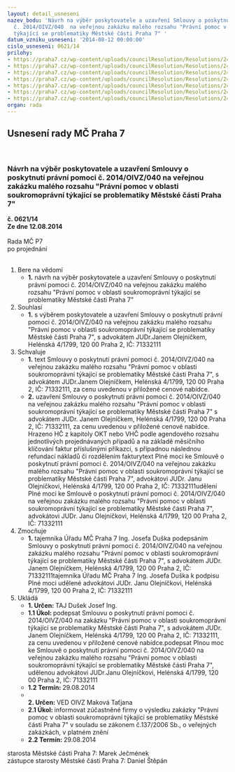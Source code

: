 ```yaml
---
layout: detail_usneseni
nazev_bodu: 'Návrh na výběr poskytovatele a uzavření Smlouvy o poskytnutí právní pomoci
  č. 2014/OIVZ/040  na veřejnou zakázku malého rozsahu "Právní pomoc v oblasti soukromoprávní
  týkající se problematiky Městské části Praha 7" '
datum_vzniku_usneseni: '2014-08-12 00:00:00'
cislo_usneseni: 0621/14
prilohy:
- https://praha7.cz/wp-content/uploads/councilResolution/Resolutions/24760/37-14-2._smlouva_-_op.doc
- https://praha7.cz/wp-content/uploads/councilResolution/Resolutions/24760/37-14-3._pln%c3%a1_moc.doc
- https://praha7.cz/wp-content/uploads/councilResolution/Resolutions/24760/37-14-4._cenov%c3%a1_nab%c3%addka.pdf
- https://praha7.cz/wp-content/uploads/councilResolution/Resolutions/24760/37-14-5._v%c3%bdzva.doc
- https://praha7.cz/wp-content/uploads/councilResolution/Resolutions/24760/37-14-6._v%c3%bdpis_ze_seznamu_advok%c3%a1t%c5%af.pdf
- https://praha7.cz/wp-content/uploads/councilResolution/Resolutions/24760/37-14-7._%c3%badaje_z_registru_pl%c3%a1tc%c5%af_dph.pdf
- https://praha7.cz/wp-content/uploads/councilResolution/Resolutions/24760/37-14-8.v%c3%bdpis_z_registru_ekonomick%c3%bdch_subjekt%c5%af_ares.pdf
organ: rada
---
```

<div id="ucUsn_pList" class="usn">
	<span><h2>Usnesení rady MČ Praha 7 </h2>
<br></span><div class="standBody">
<span><h3>Návrh na výběr poskytovatele a uzavření Smlouvy o poskytnutí právní pomoci č. 2014/OIVZ/040  na veřejnou zakázku malého rozsahu "Právní pomoc v oblasti soukromoprávní týkající se problematiky Městské části Praha 7" </h3></span><div class="center">
		<strong>č. 0621/14</strong><br>
	</div>
<div class="center">
		<strong>Ze dne 12.08.2014</strong><br><br>
	</div>Rada MČ P7<br> po projednání<br><br><ol>
<li>Bere na vědomí<ul><li>
<strong>1.</strong> návrh na výběr poskytovatele a uzavření Smlouvy o poskytnutí právní pomoci č. 2014/OIVZ/040  na veřejnou zakázku malého rozsahu "Právní pomoc v oblasti soukromoprávní týkající se problematiky Městské části Praha 7" </li></ul>
</li>
<li>Souhlasí<ul><li>
<strong>1.</strong> s výběrem poskytovatele a uzavření Smlouvy o poskytnutí právní pomoci č. 2014/OIVZ/040 na veřejnou zakázku malého rozsahu "Právní pomoc v oblasti soukromoprávní týkající se problematiky Městské části Praha 7", s advokátem JUDr.Janem Olejníčkem, Helénská 4/1799, 120 00 Praha 2, IČ: 71332111  </li></ul>
</li>
<li>Schvaluje<ul>
<li>
<strong>1.</strong> text  Smlouvy o poskytnutí právní pomoci č. 2014/OIVZ/040 na veřejnou zakázku malého rozsahu  "Právní pomoc v oblasti soukromoprávní týkající se problematiky Městské části Praha 7", s advokátem JUDr.Janem Olejníčkem, Helénská 4/1799, 120 00 Praha 2, IČ: 71332111, za cenu uvedenou v přiložené cenové nabídce.</li>
<li>
<strong>2.</strong> uzavření Smlouvy o poskytnutí právní pomoci č. 2014/OIVZ/040 na veřejnou zakázku malého rozsahu  "Právní pomoc v oblasti soukromoprávní týkající se problematiky Městské části Praha 7" s advokátem JUDr. Janem Olejníčkem, Helénská 4/1799, 120 00 Praha 2, IČ: 71332111,  za cenu uvedenou v přiložené cenové nabídce. Hrazeno HČ z kapitoly OKT nebo VHČ podle agendového rozsahu jednotlivých projednávaných případů a na základě měsíčního klíčování faktur příslušnými příkazci, s případnou následnou refundací nákladů či rozdělením fakturytext Plné moci ke Smlouvě o poskytnutí právní pomoci č. 2014/OIVZ/040 na veřejnou zakázku malého rozsahu  "Právní pomoc v oblasti soukromoprávní týkající se problematiky Městské části Praha 7", advokátovi JUDr. Janu Olejníčkovi, Helénská 4/1799, 120 00 Praha 2, IČ: 71332111udělení Plné moci ke Smlouvě o poskytnutí právní pomoci č. 2014/OIVZ/040 na veřejnou zakázku malého rozsahu  "Právní pomoc v oblasti soukromoprávní týkající se problematiky Městské části Praha 7", advokátovi JUDr. Janu Olejníčkovi, Helénská 4/1799, 120 00 Praha 2, IČ: 71332111    </li>
</ul>
</li>
<li>Zmocňuje<ul><li>
<strong>1.</strong> tajemníka Úřadu MČ Praha 7 Ing. Josefa Duška podepsáním Smlouvy o poskytnutí právní pomoci  č. 2014/OIVZ/040 na veřejnou zakázku malého rozsahu  "Právní pomoc v oblasti soukromoprávní týkající se problematiky Městské části Praha 7", s advokátem JUDr. Janem Olejníčkem, Helénská 4/1799, 120 00 Praha 2, IČ: 71332111tajemníka Úřadu MČ Praha 7 Ing. Josefa Duška k podpisu Plné moci udělené advokátovi JUDr. Janu Olejníčkovi, Helénská 4/1799, 120 00 Praha 2, IČ: 71332111            </li></ul>
</li>
<li>Ukládá<ul>
<li>
<strong>1. Určen: </strong>TAJ Dušek Josef Ing.</li>
<li>
<strong>1.1 Úkol: </strong>podepsat Smlouvu o poskytnutí právní pomoci č. 2014/OIVZ/040  na zakázku  "Právní pomoc v oblasti soukromoprávní týkající se problematiky Městské části Praha 7", s advokátem JUDr. Janem Olejníčkem, Helénská 4/1799, 120 00 Praha 2, IČ: 71332111,  za cenu uvedenou v přiložené cenové nabídce.podepsat Plnou moc  ke Smlouvě o poskytnutí právní pomoci č. 2014/OIVZ/040 na veřejnou zakázku malého rozsahu  "Právní pomoc v oblasti soukromoprávní týkající se problematiky Městské části Praha 7", udělenou advokátovi JUDr.Janu Olejníčkovi, Helénská 4/1799, 120 00 Praha 2, IČ: 71332111 </li>
<li>
<strong>1.2 Termín: </strong>29.08.2014</li>
<li>
<strong><br>2. Určen: </strong>VED OIVZ Maková Taťjana</li>
<li>
<strong>2.1 Úkol: </strong>informovat zúčastněné firmy o výsledku  zakázky "Právní pomoc v oblasti soukromoprávní týkající se problematiky Městské části Praha 7" v souladu se zákonem č.137/2006 Sb., o veřejných zakázkách, v platném znění</li>
<li>
<strong>2.2 Termín: </strong>29.08.2014</li>
</ul>
</li>
</ol>starosta Městské části Praha 7: Marek Ječmének<br>zástupce starosty Městské části Praha 7: Daniel Štěpán 
</div>
</div>